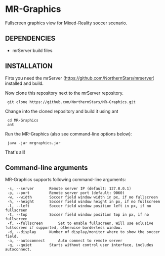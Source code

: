 # MR-Graphics

Fullscreen graphics view for Mixed-Reality soccer scenario.

## DEPENDENCIES

* mrServer build files

## INSTALLATION
Firts you need the mrServer (https://github.com/NorthernStars/mrserver) installed and build.

Now clone this repository next to the mrServer repository.

     git clone https://github.com/NorthernStars/MR-Graphics.git
     
Change into the cloned repository and build it using ant

     cd MR-Graphics
     ant
     
Run the MR-Graphics (also see command-line options below):

     java -jar mrgraphics.jar

That's all!


## Command-line arguments
MR-Graphics supports following command-line arguments:

     -s, --server		Remote server IP (default: 127.0.0.1)
     -p, --port			Remote server port (default: 9060)
     -w, --width		Soccer field window width in px, if no fullscreen
     -h, --height		Soccer field window height in px, if no fullscreen
     -l, --left			Soccer field window position left in px, if no fullscreen
     -t, --top			Soccer field window position top in px, if no fullscreen
     -f, --fullscreen		Set to enable fullscreen. Will use exlusive fullscreen if supported, otherwise borderless window.
     -d, --display		Number of display/monitor where to show the soccer field.
     -a, --autoconnect		Auto connect to remote server
     -q, --quiet		Starts without control user interface, includes autoconnect.
